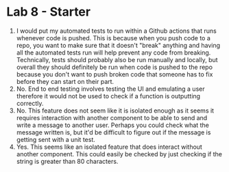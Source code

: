 # Lab 8 - Starter

1. I would put my automated tests to run within a Github actions that runs whenever code is pushed. This is because when you push code to a repo, you want to make sure that it doesn't "break" anything and having all the automated tests run will help prevent any code from breaking. Technically, tests should probably also be run manually and locally, but overall they should definitely be run when code is pushed to the repo because you don't want to push broken code that someone has to fix before they can start on their part.
2. No. End to end testing involves testing the UI and emulating a user therefore it would not be used to check if a function is outputting correctly.
3. No. This feature does not seem like it is isolated enough as it seems it requires interaction with another component to be able to send and write a message to another user. Perhaps you could check what the message written is, but it'd be difficult to figure out if the message is getting sent with a unit test.
4. Yes. This seems like an isolated feature that does interact without another component. This could easily be checked by just checking if the string is greater than 80 characters.